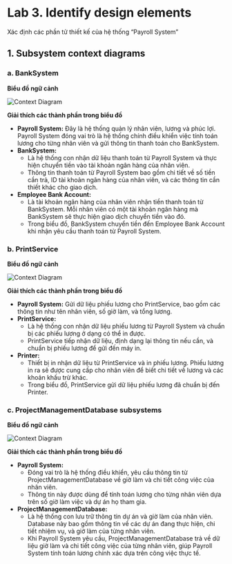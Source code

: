 # Lab 3. Identify design elements
Xác định các phần tử thiết kế của hệ thống “Payroll System”
## 1. Subsystem context diagrams
### a. BankSystem
**Biểu đồ ngữ cảnh**

![Context Diagram](https://www.planttext.com/api/plantuml/png/N8yn3i8m34LtdyBg14Clm80AXHq9BX2Lq5HD7PIu4XaH9-4ER1qOUfAUW2lGbY1KrkVtl-rNyqmS2yjrfS6L1Q4rJW8Nh2McXbXU63U5oAsey6GihWMLU-zOLW0Yuvv4E-6jqHe_E4BXCA0W1czRdRNnKeuTkCeoKnEF-dSI6C0aZt6ynDblyHmNU53jWtBa_c1MWXIoQUy44sk8_JNtoLJLlcjkVQxecYi199AEm_Tl0000__y30000)

**Giải thích các thành phần trong biểu đồ**
- **Payroll System:**
Đây là hệ thống quản lý nhân viên, lương và phúc lợi. Payroll System đóng vai trò là hệ thống chính điều khiển việc tính toán lương cho từng nhân viên và gửi thông tin thanh toán cho BankSystem.
- **BankSystem:**
  + Là hệ thống con nhận dữ liệu thanh toán từ Payroll System và thực hiện chuyển tiền vào tài khoản ngân hàng của nhân viên.
  + Thông tin thanh toán từ Payroll System bao gồm chi tiết về số tiền cần trả, ID tài khoản ngân hàng của nhân viên, và các thông tin cần thiết khác cho giao dịch.
- **Employee Bank Account:**
  + Là tài khoản ngân hàng của nhân viên nhận tiền thanh toán từ BankSystem. Mỗi nhân viên có một tài khoản ngân hàng mà BankSystem sẽ thực hiện giao dịch chuyển tiền vào đó.
  + Trong biểu đồ, BankSystem chuyển tiền đến Employee Bank Account khi nhận yêu cầu thanh toán từ Payroll System.


### b. PrintService
**Biểu đồ ngữ cảnh**

![Context Diagram](https://www.planttext.com/api/plantuml/png/N8yn3e9044NxESKFbHPSmCAGo058EC56LzouB6PtC59RM7i4Jw2r53I6U-m9l88GY16xoSjxCvbttKIEXUKor-Jsoi0MJX8hrXAhmh0yCM8bCYjoR0kBn2h3gRH7jPP4OiqT2n9HsK9hf9LZcGSG3YCQoDVhOsa7OPY99YR2S8dPxv4v5eXzVOTMlhwKEEoKVpObTFjeRoQZFxdlnzLTc4nblAw-FaCPeaYQJV_p1m00__y30000)

**Giải thích các thành phần trong biểu đồ**
- **Payroll System:** Gửi dữ liệu phiếu lương cho PrintService, bao gồm các thông tin như tên nhân viên, số giờ làm, và tổng lương.
- **PrintService:**
  + Là hệ thống con nhận dữ liệu phiếu lương từ Payroll System và chuẩn bị các phiếu lương ở dạng có thể in được.
  + PrintService tiếp nhận dữ liệu, định dạng lại thông tin nếu cần, và chuẩn bị phiếu lương để gửi đến máy in.
- **Printer:**
  + Thiết bị in nhận dữ liệu từ PrintService và in phiếu lương. Phiếu lương in ra sẽ được cung cấp cho nhân viên để biết chi tiết về lương và các khoản khấu trừ khác.
  + Trong biểu đồ, PrintService gửi dữ liệu phiếu lương đã chuẩn bị đến Printer.
### c. ProjectManagementDatabase subsystems
**Biểu đồ ngữ cảnh**

![Context Diagram](https://www.planttext.com/api/plantuml/png/V90z2i9048NxFSKZbHPU88K8fXK2LfRZkeRe_i3k99WJU0h1Jh2niJA5HKwI4tW54xInCELylFSzc5Vzd0KcpuNH8knp2--24fopLfWxo-h0I7BAF1bidKVgtKv9Nf2bJ1bbEI6cDNKTGPAxG9HIvPtMM5Q1bOb00L_q8KByd9XCfXZzrOuHOzLS2yZsSIcGvMrzWcxE1cLpXcpkDaFPmQCKGv9-v7SsHjBMD-Y-E-mLCsKt_N_U0000__y30000)

**Giải thích các thành phần trong biểu đồ**
- **Payroll System:**
  + Đóng vai trò là hệ thống điều khiển, yêu cầu thông tin từ ProjectManagementDatabase về giờ làm và chi tiết công việc của nhân viên.
  + Thông tin này được dùng để tính toán lương cho từng nhân viên dựa trên số giờ làm việc và dự án họ tham gia.
- **ProjectManagementDatabase:**
  + Là hệ thống con lưu trữ thông tin dự án và giờ làm của nhân viên. Database này bao gồm thông tin về các dự án đang thực hiện, chi tiết nhiệm vụ, và giờ làm của từng nhân viên.
  + Khi Payroll System yêu cầu, ProjectManagementDatabase trả về dữ liệu giờ làm và chi tiết công việc của từng nhân viên, giúp Payroll System tính toán lương chính xác dựa trên công việc thực tế.
